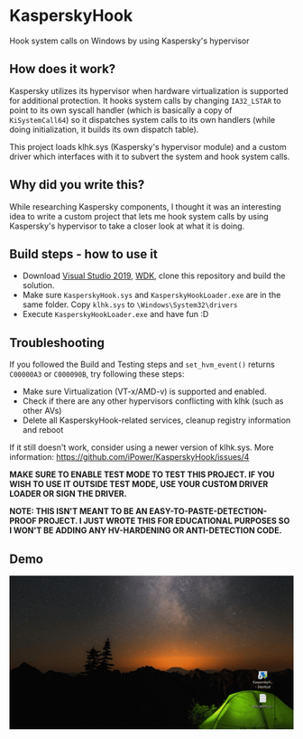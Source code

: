 # KasperskyHook
Hook system calls on Windows by using Kaspersky's hypervisor



## How does it work?

Kaspersky utilizes its hypervisor when hardware virtualization is supported for additional protection. It hooks system calls by changing `IA32_LSTAR` to point to its own syscall handler (which is basically a copy of `KiSystemCall64`) so it dispatches system calls to its own handlers (while doing initialization, it builds its own dispatch table).

This project loads klhk.sys (Kaspersky's hypervisor module) and a custom driver which interfaces with it to subvert the system and hook system calls.



## Why did you write this?

While researching Kaspersky components, I thought it was an interesting idea to write a custom project that lets me hook system calls by using Kaspersky's hypervisor to take a closer look at what it is doing.



## Build steps - how to use it

* Download [Visual Studio 2019](https://visualstudio.microsoft.com/pt-br/downloads/), [WDK](https://docs.microsoft.com/en-us/windows-hardware/drivers/download-the-wdk), clone this repository and build the solution.
* Make sure `KasperskyHook.sys` and `KasperskyHookLoader.exe` are in the same folder. Copy `klhk.sys` to `\Windows\System32\drivers`
* Execute `KasperskyHookLoader.exe` and have fun :D


## Troubleshooting

If you followed the Build and Testing steps and `set_hvm_event()` returns `C00000A3` or `C000090B`, try following these steps:

* Make sure Virtualization (VT-x/AMD-v) is supported and enabled.
* Check if there are any other hypervisors conflicting with klhk (such as other AVs)
* Delete all KasperskyHook-related services, cleanup registry information and reboot

If it still doesn't work, consider using a newer version of klhk.sys. More information: https://github.com/iPower/KasperskyHook/issues/4


**MAKE SURE TO ENABLE TEST MODE TO TEST THIS PROJECT. IF YOU WISH TO USE IT OUTSIDE TEST MODE, USE YOUR CUSTOM DRIVER LOADER OR SIGN THE DRIVER.**

**NOTE: THIS ISN'T MEANT TO BE AN EASY-TO-PASTE-DETECTION-PROOF PROJECT. I JUST WROTE THIS FOR EDUCATIONAL PURPOSES SO I WON'T BE ADDING ANY HV-HARDENING OR ANTI-DETECTION CODE.**



## Demo

![Demo](demo.gif)

